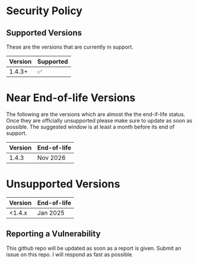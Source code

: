 # Security Policy

## Supported Versions

These are the versions that are currently
in support.

| Version | Supported |
|---------|-----------|
| 1.4.3+  | ✅        |

# Near End-of-life Versions

The following are the versions which are almost the the end-if-life status.
Once they are officially unsupported please make sure to update as soon as possible.
The suggested window is at least a month before its end of support.

| Version | End-of-life |
|---------|-------------|
|  1.4.3  |  Nov 2026   |

# Unsupported Versions

| Version | End-of-life |
|---------|-------------|
| <1.4.x  |  Jan 2025   |

## Reporting a Vulnerability

This github repo will be updated as soon as a report is given.
Submit an issue on this repo.
I will respond as fast as possible.

